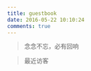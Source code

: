 ```yaml
---
title: guestbook
date: 2016-05-22 10:10:24
comments: true
---
```

<!-- 标签 方式，要求版本在0.4.5或以上 -->
<blockquote class="blockquote-center">念念不忘，必有回响</blockquote>

> 最近访客
<div class="ds-recent-visitors" data-num-items="28" data-avatar-size="42" id="ds-recent-visitors"></div>

